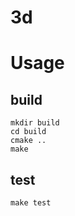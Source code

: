 # 3d

# Usage
## build
```shell
mkdir build
cd build
cmake ..
make
```
## test
```shell
make test
```


